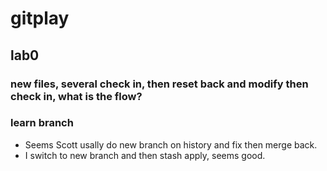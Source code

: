 # gitplay

## lab0
### new files, several check in, then reset back and modify then check in, what is the flow?

### learn branch
* Seems Scott usally do new branch on history and fix then merge back.
* I switch to new branch and then stash apply, seems good.

